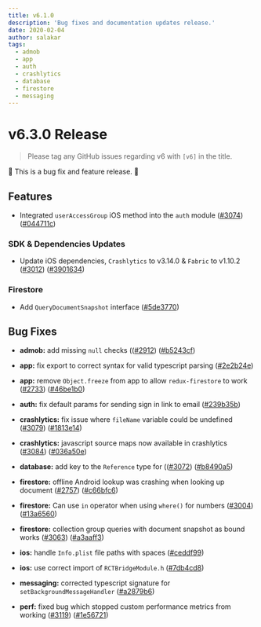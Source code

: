 ```yaml
---
title: v6.1.0
description: 'Bug fixes and documentation updates release.'
date: 2020-02-04
author: salakar
tags:
  - admob
  - app
  - auth
  - crashlytics
  - database
  - firestore
  - messaging
---
```


# v6.3.0 Release

> Please tag any GitHub issues regarding v6 with `[v6]` in the title.

🐞 This is a bug fix and feature release. 🐞

## Features

- Integrated `userAccessGroup` iOS method into the `auth` module ([#3074](https://github.com/invertase/react-native-firebase/issues/3074)) ([#044711c](https://github.com/invertase/react-native-firebase/commit/044711cf7d70d65c1ecda039f047d2a6bf304770))

### SDK & Dependencies Updates

- Update iOS dependencies, `Crashlytics` to v3.14.0 & `Fabric` to v1.10.2 ([#3012](https://github.com/invertase/react-native-firebase/issues/3012)) ([#3901634](https://github.com/invertase/react-native-firebase/commit/39016346e419175119e863b2e2bff10166ddf40c))

### Firestore

- Add `QueryDocumentSnapshot` interface ([#5de3770](https://github.com/invertase/react-native-firebase/commit/5de37708daead91b849674b12fa5da761cbaf649))

## Bug Fixes

- **admob:** add missing `null` checks (([#2912](https://github.com/invertase/react-native-firebase/issues/2912)) ([#b5243cf](https://github.com/invertase/react-native-firebase/commit/b5243cf25a130d10160635c23846a20435995cad))

- **app:** fix export to correct syntax for valid typescript parsing ([#2e2b24e](https://github.com/invertase/react-native-firebase/commit/2e2b24e51d43524c9ec5c7becd75b7dcbaca30be))

- **app:** remove `Object.freeze` from app to allow `redux-firestore` to work ([#2733](https://github.com/invertase/react-native-firebase/issues/2733)) ([#46be1b0](https://github.com/invertase/react-native-firebase/commit/46be1b0c996e976357f1190bede29559be94a162))

- **auth:** fix default params for sending sign in link to email ([#239b35b](https://github.com/invertase/react-native-firebase/commit/239b35b362289629fa4c46aa792f9b4200545d24))

- **crashlytics:** fix issue where `fileName` variable could be undefined ([#3079](https://github.com/invertase/react-native-firebase/issues/3079)) ([#1813e14](https://github.com/invertase/react-native-firebase/commit/1813e14d581ef8f8a50606388468a98c046ac818))

- **crashlytics:** javascript source maps now available in crashlytics ([#3084](https://github.com/invertase/react-native-firebase/issues/3084)) ([#036a50e](https://github.com/invertase/react-native-firebase/commit/036a50e7b8328ab51ee202300f91069edd2f4cf2))

- **database:** add key to the `Reference` type for (([#3072](https://github.com/invertase/react-native-firebase/issues/3072)) ([#b8490a5](https://github.com/invertase/react-native-firebase/commit/b8490a58a8844d88cd944e0b1d8d2fa3dfb3418f))

- **firestore:** offline Android lookup was crashing when looking up document ([#2757](https://github.com/invertase/react-native-firebase/issues/2757)) ([#c66bfc6](https://github.com/invertase/react-native-firebase/commit/c66bfc61db8538cc9c1b15fa8a1c46f4cdbc580b))

- **firestore:** Can use `in` operator when using `where()` for numbers ([#3004](https://github.com/invertase/react-native-firebase/issues/3004)) ([#13a6560](https://github.com/invertase/react-native-firebase/commit/13a6560a403b353c46dff0a0a8c52fb64241f4f8))

- **firestore:** collection group queries with document snapshot as bound works ([#3063](https://github.com/invertase/react-native-firebase/issues/3063)) ([#a3aaff3](https://github.com/invertase/react-native-firebase/commit/a3aaff353f173a386af77c7302c7b23e55b28f2c))

- **ios:** handle `Info.plist` file paths with spaces ([#ceddf99](https://github.com/invertase/react-native-firebase/commit/ceddf996739204ce2c971eb1819bf11640b1cace))

- **ios:** use correct import of `RCTBridgeModule.h` ([#7db4cd8](https://github.com/invertase/react-native-firebase/commit/7db4cd883ab71f40fd8c9886c80d7e7489acbcc2))

- **messaging:** corrected typescript signature for `setBackgroundMessageHandler` ([#a2879b6](https://github.com/invertase/react-native-firebase/commit/a2879b60fda86232737a437f3c74110d4652aacd))

- **perf:** fixed bug which stopped custom performance metrics from working ([#3119](https://github.com/invertase/react-native-firebase/issues/3119)) ([#1e56721](https://github.com/invertase/react-native-firebase/commit/1e567214e95b199c8d7a2ed2f804cffd83a89510))
